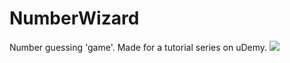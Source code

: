 # NumberWizard
Number guessing 'game'.  Made for a tutorial series on uDemy.
![](name-of-giphy.gif)
